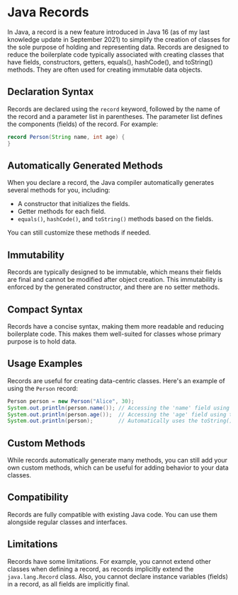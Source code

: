 # Java Records

In Java, a record is a new feature introduced in Java 16 (as of my last knowledge update in September 2021) to simplify the creation of classes for the sole purpose of holding and representing data. Records are designed to reduce the boilerplate code typically associated with creating classes that have fields, constructors, getters, equals(), hashCode(), and toString() methods. They are often used for creating immutable data objects.

## Declaration Syntax

Records are declared using the `record` keyword, followed by the name of the record and a parameter list in parentheses. The parameter list defines the components (fields) of the record. For example:

```java
record Person(String name, int age) {
}
```

## Automatically Generated Methods

When you declare a record, the Java compiler automatically generates several methods for you, including:

- A constructor that initializes the fields.
- Getter methods for each field.
- `equals()`, `hashCode()`, and `toString()` methods based on the fields.

You can still customize these methods if needed.

## Immutability

Records are typically designed to be immutable, which means their fields are final and cannot be modified after object creation. This immutability is enforced by the generated constructor, and there are no setter methods.

## Compact Syntax

Records have a concise syntax, making them more readable and reducing boilerplate code. This makes them well-suited for classes whose primary purpose is to hold data.

## Usage Examples

Records are useful for creating data-centric classes. Here's an example of using the `Person` record:

```java
Person person = new Person("Alice", 30);
System.out.println(person.name()); // Accessing the 'name' field using the auto-generated getter
System.out.println(person.age());  // Accessing the 'age' field using the auto-generated getter
System.out.println(person);        // Automatically uses the toString() method
```

## Custom Methods

While records automatically generate many methods, you can still add your own custom methods, which can be useful for adding behavior to your data classes.

## Compatibility

Records are fully compatible with existing Java code. You can use them alongside regular classes and interfaces.

## Limitations

Records have some limitations. For example, you cannot extend other classes when defining a record, as records implicitly extend the `java.lang.Record` class. Also, you cannot declare instance variables (fields) in a record, as all fields are implicitly final.

